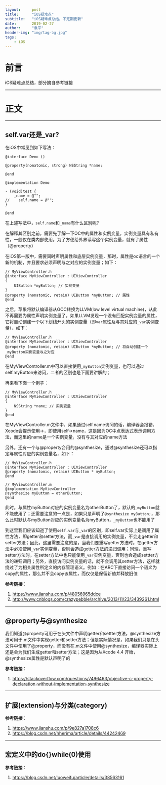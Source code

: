 ```yaml
---
layout:     post
title:      "iOS疑难点"
subtitle:   "iOS疑难点总结，不定期更新"
date:       2019-02-27
author:     "袁平"
header-img: "img/tag-bg.jpg"
tags:
    - iOS
---
```


# 前言

iOS疑难点总结，部分摘自参考链接

------------

# 正文

------------

## self.var还是_var?

在iOS中常见到如下写法：

```
@interface Demo ()

@property(nonatomic, strong) NSString *name;

@end

@implementation Demo

- (void)test {
    _name = @"";
//    self.name = @"";
}

@end
```

在上述写法中，`self.name`和`_name`有什么区别呢?

在解释其区别之前，需要先了解一下OC中的属性和实例变量，实例变量具有私有性，一般仅在类内部使用，为了方便给外界读写这个实例变量，就有了属性（@property）

在iOS第一版中，需要同时声明属性和底层实例变量，那时，属性是oc语言的一个新的机制，并且要求必须声明与之对应的实例变量；如下：

```
// MyViewController.h
@interface MyViewController : UIViewController
{
    UIButton *myButton; // 实例变量
}
@property (nonatomic, retain) UIButton *myButton; // 属性
@end
```

之后，苹果将默认编译器从GCC转换为LLVM(low level virtual machine)，从此不再需要为属性声明实例变量了。如果LLVM发现一个没有匹配实例变量的属性，它将自动创建一个以下划线开头的实例变量（即`var`属性及与其对应的`_var`实例变量），如下：

```
// MyViewController.h
@interface MyViewController : UIViewController
@property (nonatomic, retain) UIButton *myButton; // 将自动创建一个_myButton实例变量与之对应
@end
```
在MyViewController.m中可以直接使用`_myButton`实例变量，也可以通过self.myButton来访问，二者的区别也是下面要讲解的；

再来看下面一个例子：

```
// MyViewController.h
@interface MyViewController : UIViewController
{
    NSString *name; // 实例变量
}
@end
```
在MyViewController.m文件中，如果通过self.name访问的话，编译器会报错，Xcode会提示使用->，即使用self->name，这是因为OC中点表达式表示调用方法，而这里的name是一个实例变量，没有与其对应的name方法

另外，还有一个与@property合用的@synthesize，通过@synthesize还可以指定与属性对应的实例变量名，如下：

``` 
// MyViewController.h
@interface MyViewController : UIViewController
@property (nonatomic, retain) UIButton * myButton;
@end

// MyViewController.m
@implementation MyViewController
@synthesize myButton = otherButton;
@end
```
此时，与属性myButton对应的实例变量名为otherButton了，默认的`_myButton`就不能使用了；还需要注意的一点是，如果只是声明了`@synthesize myButton;`，那么此时默认与myButton对应的实例变量名为myButton，`_myButton`也不能用了

到这里我们应该知道了使用`self.var`与`_var`的区别，即self.var实际上是调用了属性方法，即getter和setter方法，而`_var`是直接调用的实例变量，不会走getter和setter方法；因此，这里需要注意的是，当我们要重写getter方法时，在getter方法中必须使用`_var`实例变量，否则会造成getter方法的递归调用；同理，重写setter方法时，在setter方法中也只能使用`_var`实例变量，否则也会造成settter方法的递归调用；另外，直接访问实例变量的话，就不会调用其setter方法，这样就绕过了为相关属性所定义的内存管理语义。例如：在ARC下直接访问一个语义为copy的属性，那么并不会copy该属性，而仅仅是保留新值并释放旧值

**参考链接：**
1. https://www.jianshu.com/p/48056965ddce
2. http://www.cnblogs.com/crazypebble/archive/2013/11/23/3439261.html


--------------

## @property与@synthesize

我们知道@property可用于在头文件中声明getter和settter方法，@synthesize方法可用于.m文件中实现getter和setter方法；但是实际情况是，如果我们只是在头文件中使用了@property，而没有在.m文件中使用@synthesize，编译器实际上还是会为我们生成getter和setter方法；这是因为从Xcode 4.4 开始，@synthesize属性是默认声明了的

**参考链接：**
1. https://stackoverflow.com/questions/7496463/objective-c-property-declaration-without-implementation-synthesize

-------------

## 扩展(extension)与分类(category)

**参考链接：**
1. https://www.jianshu.com/p/9e827a1708c6
2. https://blog.csdn.net/hherima/article/details/44242469


-------------

## 宏定义中的do{}while(0)使用

**参考链接：**
1. https://blog.csdn.net/luoweifu/article/details/38563161
